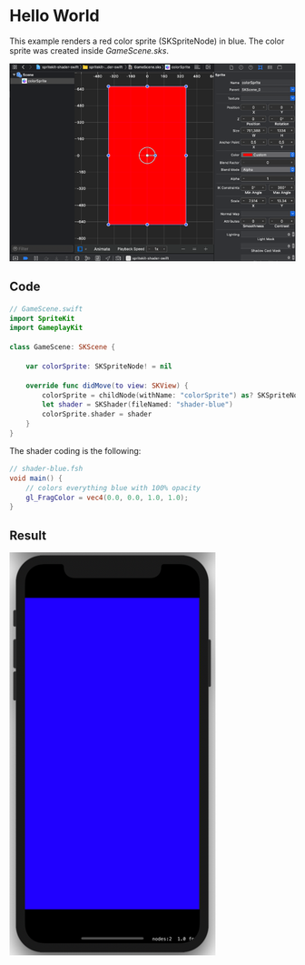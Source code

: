 # Hello World
This example renders a red color sprite (SKSpriteNode) in blue. The color sprite was created inside *GameScene.sks*.

![GameScene.sks red color sprite](./images/game-scene-sks.png)

## Code

```Swift
// GameScene.swift
import SpriteKit
import GameplayKit

class GameScene: SKScene {

    var colorSprite: SKSpriteNode! = nil

    override func didMove(to view: SKView) {
        colorSprite = childNode(withName: "colorSprite") as? SKSpriteNode
        let shader = SKShader(fileNamed: "shader-blue")
        colorSprite.shader = shader
    }
}
````

The shader coding is the following:
```GLSL
// shader-blue.fsh
void main() {
    // colors everything blue with 100% opacity
    gl_FragColor = vec4(0.0, 0.0, 1.0, 1.0);
}
```

## Result
![hello world shader spritekit](./images/hello-world-shader-spritekit.png)
